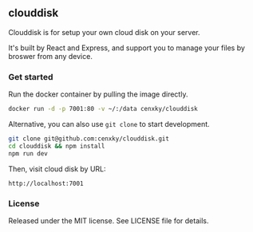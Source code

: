## clouddisk

Clouddisk is for setup your own cloud disk on your server.

It's built by React and Express, and support you to manage your files by broswer from any device.

### Get started

Run the docker container by pulling the image directly.

```sh
docker run -d -p 7001:80 -v ~/:/data cenxky/clouddisk
```

Alternative, you can also use `git clone` to start development.

```sh
git clone git@github.com:cenxky/clouddisk.git
cd clouddisk && npm install
npm run dev
```

Then, visit cloud disk by URL:

```
http://localhost:7001
```

### License

Released under the MIT license. See LICENSE file for details.
